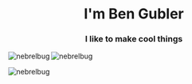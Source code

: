 <h1 align="center">I'm Ben Gubler</h1>
<h3 align="center">I like to make cool things</h3>

<img align="left" src="https://github-readme-stats.vercel.app/api/top-langs/?username=nebrelbug&layout=compact&hide=html" alt="nebrelbug" />

<img align="center" src="https://github-readme-stats.vercel.app/api?username=nebrelbug&show_icons=true" alt="nebrelbug" />

<p align="left"> <img src="https://komarev.com/ghpvc/?username=nebrelbug" alt="nebrelbug" /> </p>

